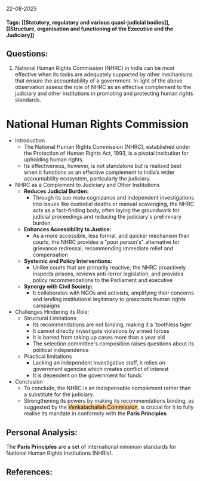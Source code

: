 *22-08-2025*
#### Tags: [[Statutory, regulatory and various quasi-judicial bodies]], [[Structure, organisation and functioning of the Executive and the Judiciary]]


## Questions:

1. National Human Rights Commission (NHRC) in India can be most effective when its tasks are adequately supported by other mechanisms that ensure the accountability of a government. In light of the above observation assess the role of NHRC as an effective complement to the judiciary and other institutions in promoting and protecting human rights standards.

# National Human Rights Commission

- Introduction
	- The National Human Rights Commission (NHRC), established under the Protection of Human Rights Act, 1993, is a pivotal institution for upholding human rights. 
	- Its effectiveness, however, is not standalone but is realised best when it functions as an effective complement to India’s wider accountability ecosystem, particularly the judiciary.
- NHRC as a Complement to Judiciary and Other Institutions
	- **Reduces Judicial Burden:** 
		- Through its suo motu cognizance and independent investigations into issues like custodial deaths or manual scavenging, the NHRC acts as a fact-finding body, often laying the groundwork for judicial proceedings and reducing the judiciary's preliminary burden.
	- **Enhances Accessibility to Justice:** 
		- As a more accessible, less formal, and quicker mechanism than courts, the NHRC provides a "poor person's" alternative for grievance redressal, recommending immediate relief and compensation
	- **Systemic and Policy Interventions:** 
		- Unlike courts that are primarily reactive, the NHRC proactively inspects prisons, reviews anti-terror legislation, and provides policy recommendations to the Parliament and executive
	- **Synergy with Civil Society:** 
		- It collaborates with NGOs and activists, amplifying their concerns and lending institutional legitimacy to grassroots human rights campaigns
- Challenges Hindering its Role:
	- Structural Limitations
		- Its recommendations are not binding, making it a 'toothless tiger'
		- It cannot directly investigate violations by armed forces
		- It is barred from taking up cases more than a year old
		- The selection committee's composition raises questions about its political independence
	- Practical limitations
		- Lacking an independent investigative staff, it relies on government agencies which creates conflict of interest
		- It is dependent on the government for funds
- Conclusion
	- To conclude, the NHRC is an indispensable complement rather than a substitute for the judiciary. 
	- Strengthening its powers by making its recommendations binding, as suggested by the <mark style="background: #FFB86CA6;">Venkatachaliah Commission</mark>, is crucial for it to fully realise its mandate in conformity with the **Paris Principles**




## Personal Analysis:

The **Paris Principles** are a set of international minimum standards for National Human Rights Institutions (NHRIs).
## References: